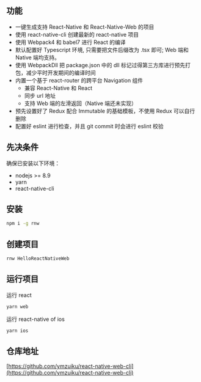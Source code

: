 ## 功能

- 一键生成支持 React-Native 和 React-Native-Web 的项目
- 使用 react-native-cli 创建最新的 react-native 项目
- 使用 Webpack4 和 babel7 进行 React 的编译
- 默认配置好 Typescript 环境, 只需要把文件后缀改为 .tsx 即可; Web 端和 Native 端均支持。
- 使用 WebpackDll 把 package.json 中的 dll 标记过得第三方库进行预先打包，减少平时开发期间的编译时间
- 内置一个基于 react-router 的跨平台 Navigation 组件
  - 兼容 React-Native 和 React
  - 同步 url 地址
  - 支持 Web 端的左滑返回（Native 端还未实现）
- 预先设置好了 Redux 配合 Immutable 的基础模板，不使用 Redux 可以自行删除
- 配置好 eslint 进行检查，并且 git commit 时会进行 eslint 校验

## 先决条件

确保已安装以下环境：

- nodejs >= 8.9
- yarn
- react-native-cli

## 安装

```sh
npm i -g rnw
```

## 创建项目

```sh
rnw HelloReactNativeWeb
```

## 运行项目

运行 react

```sh
yarn web
```

运行 react-native of ios

```sh
yarn ios
```

## 仓库地址

[https://github.com/ymzuiku/react-native-web-cli](https://github.com/ymzuiku/react-native-web-cli)
